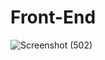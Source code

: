 # Front-End
![Screenshot (502)](https://github.com/Tap-Cash/Front-End/assets/107654555/009790a7-c4d9-44a0-aa55-5b7a12631a5c)
